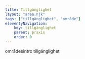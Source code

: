 ```yaml
---
title: Tillgänglighet
layout: "area.njk"
tags: ["tillgänglighet", "område"]
eleventyNavigation:
    key: tillgänglighet
    parent: praxis
    order: 0
---
```


områdesintro tillgänglighet